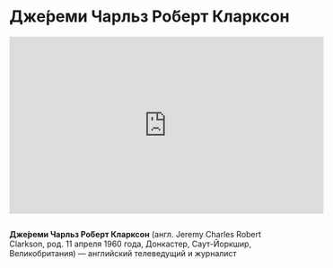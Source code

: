 # Дже́реми Чарльз Ро́берт Кларксон

<iframe style="margin-bottom: 1em" width="560" height="315" src="https://www.youtube.com/embed/emhHXaRLHYQ" frameborder="0" allowfullscreen></iframe>


**Дже́реми Чарльз Ро́берт Кларксон** (англ. Jeremy Charles Robert Clarkson, род. 11 апреля 1960 года, Донкастер, Саут-Йоркшир, Великобритания) — английский телеведущий и журналист

